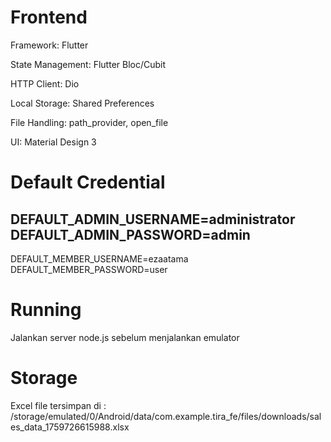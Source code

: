 # Frontend

Framework: Flutter

State Management: Flutter Bloc/Cubit

HTTP Client: Dio

Local Storage: Shared Preferences

File Handling: path_provider, open_file

UI: Material Design 3

# Default Credential

DEFAULT_ADMIN_USERNAME=administrator
DEFAULT_ADMIN_PASSWORD=admin
-----------------------------
DEFAULT_MEMBER_USERNAME=ezaatama
DEFAULT_MEMBER_PASSWORD=user

# Running

Jalankan server node.js sebelum menjalankan emulator

# Storage

Excel file tersimpan di : /storage/emulated/0/Android/data/com.example.tira_fe/files/downloads/sales_data_1759726615988.xlsx
